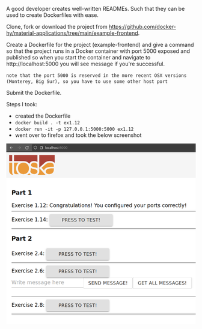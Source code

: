 A good developer creates well-written READMEs. Such that they can be used to create Dockerfiles with ease.

Clone, fork or download the project from https://github.com/docker-hy/material-applications/tree/main/example-frontend.

Create a Dockerfile for the project (example-frontend) and give a command so that the project runs in a Docker container with port 5000 exposed and published so when you start the container and navigate to http://localhost:5000 you will see message if you're successful.

    note that the port 5000 is reserved in the more recent OSX versions (Monterey, Big Sur), so you have to use some other host port

Submit the Dockerfile.

Steps I took:

- created the Dockerfile
- `docker build . -t ex1.12`
- `docker run -it -p 127.0.0.1:5000:5000 ex1.12`
- went over to firefox and took the below screenshot

![screenshot](image.png)
